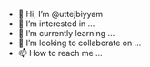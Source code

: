 - 👋 Hi, I’m @uttejbiyyam
- 👀 I’m interested in ...
- 🌱 I’m currently learning ...
- 💞️ I’m looking to collaborate on ...
- 📫 How to reach me ...

<!---
uttejbiyyam/uttejbiyyam is a ✨ special ✨ repository because its `README.md` (this file) appears on your GitHub profile.
You can click the Preview link to take a look at your changes.
--->
